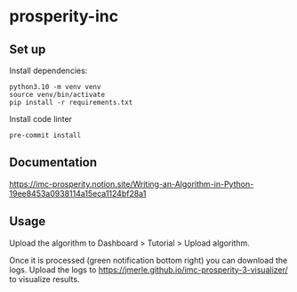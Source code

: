 # prosperity-inc
## Set up
Install dependencies:
```
python3.10 -m venv venv
source venv/bin/activate
pip install -r requirements.txt
```

Install code linter
```
pre-commit install
```

## Documentation
https://imc-prosperity.notion.site/Writing-an-Algorithm-in-Python-19ee8453a0938114a15eca1124bf28a1

## Usage
Upload the algorithm to Dashboard > Tutorial > Upload algorithm.


Once it is processed (green notification bottom right) you can download the logs.
Upload the logs to https://jmerle.github.io/imc-prosperity-3-visualizer/ to visualize results.
